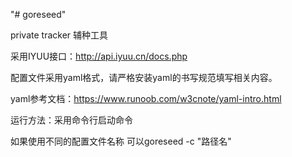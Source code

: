"# goreseed" 

private tracker 辅种工具

采用IYUU接口：http://api.iyuu.cn/docs.php

配置文件采用yaml格式，请严格安装yaml的书写规范填写相关内容。

yaml参考文档：https://www.runoob.com/w3cnote/yaml-intro.html

运行方法：采用命令行启动命令

如果使用不同的配置文件名称 可以goreseed -c "路径名"

